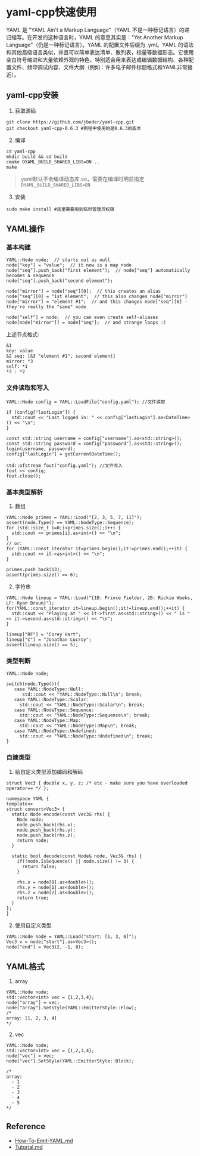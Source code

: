 # yaml-cpp快速使用
YAML 是 "YAML Ain't a Markup Language"（YAML 不是一种标记语言）的递归缩写。在开发的这种语言时，YAML 的意思其实是："Yet Another Markup Language"（仍是一种标记语言）。YAML 的配置文件后缀为 .yml。YAML 的语法和其他高级语言类似，并且可以简单表达清单、散列表，标量等数据形态。它使用空白符号缩进和大量依赖外观的特色，特别适合用来表达或编辑数据结构、各种配置文件、倾印调试内容、文件大纲（例如：许多电子邮件标题格式和YAML非常接近）。

## yaml-cpp安装
1. 获取源码
```
git clone https://github.com/jbeder/yaml-cpp.git
git checkout yaml-cpp-0.6.3 #例程中使用的是0.6.3的版本
```
2. 编译
```
cd yaml-cpp
mkdir build && cd build
cmake DYAML_BUILD_SHARED_LIBS=ON ..
make
```
> yaml默认不会编译动态库.so，需要在编译时明显指定`DYAML_BUILD_SHARED_LIBS=ON`

3. 安装
```
sudo make install #这里需要用到临时管理员权限
```

## YAML操作
### 基本构建
```
YAML::Node node;  // starts out as null
node["key"] = "value";  // it now is a map node
node["seq"].push_back("first element");  // node["seq"] automatically becomes a sequence
node["seq"].push_back("second element");

node["mirror"] = node["seq"][0];  // this creates an alias
node["seq"][0] = "1st element";  // this also changes node["mirror"]
node["mirror"] = "element #1";  // and this changes node["seq"][0] - they're really the "same" node

node["self"] = node;  // you can even create self-aliases
node[node["mirror"]] = node["seq"];  // and strange loops :)
```
上述节点格式:
```
&1
key: value
&2 seq: [&3 "element #1", second element]
mirror: *3
self: *1
*3 : *2
```


### 文件读取和写入
```
YAML::Node config = YAML::LoadFile("config.yaml"); //文件读取

if (config["lastLogin"]) {
  std::cout << "Last logged in: " << config["lastLogin"].as<DateTime>() << "\n";
}

const std::string username = config["username"].as<std::string>();
const std::string password = config["password"].as<std::string>();
login(username, password);
config["lastLogin"] = getCurrentDateTime();

std::ofstream fout("config.yaml"); //文件写入
fout << config;
fout.close();
```


### 基本类型解析
1. 数组
```
YAML::Node primes = YAML::Load("[2, 3, 5, 7, 11]");
assert(node.Type() == YAML::NodeType::Sequence);
for (std::size_t i=0;i<primes.size();i++) {
  std::cout << primes[i].as<int>() << "\n";
}
// or:
for (YAML::const_iterator it=primes.begin();it!=primes.end();++it) {
  std::cout << it->as<int>() << "\n";
}

primes.push_back(13);
assert(primes.size() == 6);
```

2. 字符串
```
YAML::Node lineup = YAML::Load("{1B: Prince Fielder, 2B: Rickie Weeks, LF: Ryan Braun}");
for(YAML::const_iterator it=lineup.begin();it!=lineup.end();++it) {
  std::cout << "Playing at " << it->first.as<std::string>() << " is " << it->second.as<std::string>() << "\n";
}

lineup["RF"] = "Corey Hart";
lineup["C"] = "Jonathan Lucroy";
assert(lineup.size() == 5);
```

### 类型判断
```
YAML::Node node;

switch(node.Type()){
   case YAML::NodeType::Null: 
      std::cout << "YAML::NodeType::Null\n"; break;
   case YAML::NodeType::Scalar:
     std::cout << "YAML::NodeType::Scalar\n"; break;
   case YAML::NodeType::Sequence: 
     std::cout << "YAML::NodeType::Sequence\n"; break;
   case YAML::NodeType::Map: 
     std::cout << "YAML::NodeType::Map\n"; break;
   case YAML::NodeType::Undefined:
     std::cout << "YAML::NodeType::Undefined\n"; break;
}
```

### 自建类型
1. 给自定义类型添加编码和解码
```
struct Vec3 { double x, y, z; /* etc - make sure you have overloaded operator== */ };

namespace YAML {
template<>
struct convert<Vec3> {
  static Node encode(const Vec3& rhs) {
    Node node;
    node.push_back(rhs.x);
    node.push_back(rhs.y);
    node.push_back(rhs.z);
    return node;
  }

  static bool decode(const Node& node, Vec3& rhs) {
    if(!node.IsSequence() || node.size() != 3) {
      return false;
    }

    rhs.x = node[0].as<double>();
    rhs.y = node[1].as<double>();
    rhs.z = node[2].as<double>();
    return true;
  }
};
}

```

2. 使用自定义类型
```
YAML::Node node = YAML::Load("start: [1, 3, 0]");
Vec3 v = node["start"].as<Vec3>();
node["end"] = Vec3(2, -1, 0);
```

## YAML格式
1. array
```
YAML::Node node;
std::vector<int> vec = {1,2,3,4};
node["array"] = vec;
node["array"].SetStyle(YAML::EmitterStyle::Flow);
/*
array: [1, 2, 3, 4]
*/
```
2. vec
```
YAML::Node node;
std::vector<int> vec = {1,2,3,4};
node["vec"] = vec;
node["vec"].SetStyle(YAML::EmitterStyle::Block);

/*
array:
  - 1
  - 2
  - 3
  - 4
  - 5
*/
```

## Reference
* [How-To-Emit-YAML.md](https://github.com/jbeder/yaml-cpp/blob/master/docs/How-To-Emit-YAML.md)
* [Tutorial.md](https://github.com/jbeder/yaml-cpp/blob/master/docs/Tutorial.md)